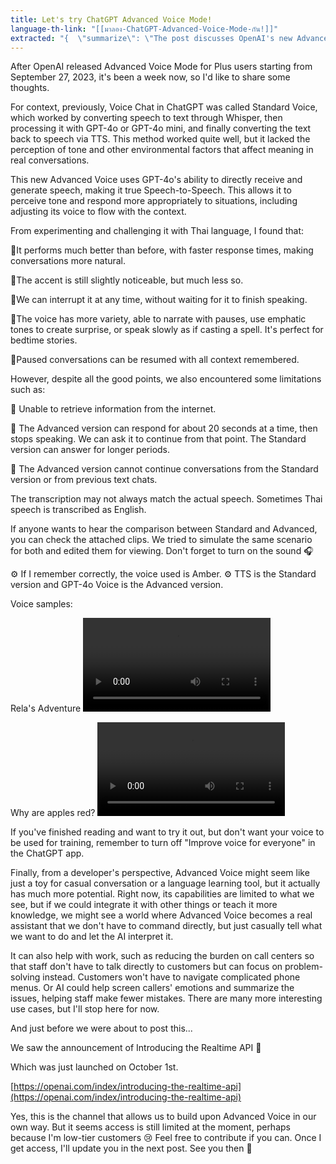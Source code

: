 ```yaml
---
title: Let's try ChatGPT Advanced Voice Mode!
language-th-link: "[[มาลอง-ChatGPT-Advanced-Voice-Mode-กัน!]]"
extracted: "{  \"summarize\": \"The post discusses OpenAI's new Advanced Voice Mode for ChatGPT, comparing it to the previous Standard Voice. It highlights improvements such as better performance, more natural conversations, and enhanced voice capabilities. The author also notes some limitations and potential applications in various fields. The post concludes by mentioning OpenAI's recent announcement of the Realtime API, which could allow for further development of voice AI applications.\",  \"keywords\": [    \"OpenAI\",    \"Advanced Voice Mode\",    \"ChatGPT\",    \"GPT-4\",    \"Speech-to-Speech\",    \"AI voice technology\",    \"Natural language processing\",    \"Voice chat improvements\",    \"AI limitations\",    \"Realtime API\",    \"AI applications\",    \"Customer service\",    \"Language learning\",    \"Voice AI development\"  ]}"
---
```

After OpenAI released Advanced Voice Mode for Plus users starting from September 27, 2023, it's been a week now, so I'd like to share some thoughts.

For context, previously, Voice Chat in ChatGPT was called Standard Voice, which worked by converting speech to text through Whisper, then processing it with GPT-4o or GPT-4o mini, and finally converting the text back to speech via TTS. This method worked quite well, but it lacked the perception of tone and other environmental factors that affect meaning in real conversations.

This new Advanced Voice uses GPT-4o's ability to directly receive and generate speech, making it true Speech-to-Speech. This allows it to perceive tone and respond more appropriately to situations, including adjusting its voice to flow with the context.

From experimenting and challenging it with Thai language, I found that:

🌟It performs much better than before, with faster response times, making conversations more natural.

🌟The accent is still slightly noticeable, but much less so.

🌟We can interrupt it at any time, without waiting for it to finish speaking.

🌟The voice has more variety, able to narrate with pauses, use emphatic tones to create surprise, or speak slowly as if casting a spell. It's perfect for bedtime stories.

🌟Paused conversations can be resumed with all context remembered.

However, despite all the good points, we also encountered some limitations such as:

🔹 Unable to retrieve information from the internet.

🔹 The Advanced version can respond for about 20 seconds at a time, then stops speaking. We can ask it to continue from that point. The Standard version can answer for longer periods.

🔹 The Advanced version cannot continue conversations from the Standard version or from previous text chats.

The transcription may not always match the actual speech. Sometimes Thai speech is transcribed as English.

If anyone wants to hear the comparison between Standard and Advanced, you can check the attached clips. We tried to simulate the same scenario for both and edited them for viewing. Don't forget to turn on the sound 🎧

⚙️ If I remember correctly, the voice used is Amber. ⚙️ TTS is the Standard version and GPT-4o Voice is the Advanced version.

Voice samples:

Rela's Adventure <video src="https://cdn.indevmined.com/video/rela-adven.mp4" controls></video>

Why are apples red? <video src="https://cdn.indevmined.com/video/red-apple.mp4" controls></video>

If you've finished reading and want to try it out, but don't want your voice to be used for training, remember to turn off "Improve voice for everyone" in the ChatGPT app.

Finally, from a developer's perspective, Advanced Voice might seem like just a toy for casual conversation or a language learning tool, but it actually has much more potential. Right now, its capabilities are limited to what we see, but if we could integrate it with other things or teach it more knowledge, we might see a world where Advanced Voice becomes a real assistant that we don't have to command directly, but just casually tell what we want to do and let the AI interpret it.

It can also help with work, such as reducing the burden on call centers so that staff don't have to talk directly to customers but can focus on problem-solving instead. Customers won't have to navigate complicated phone menus. Or AI could help screen callers' emotions and summarize the issues, helping staff make fewer mistakes. There are many more interesting use cases, but I'll stop here for now.

And just before we were about to post this...

We saw the announcement of Introducing the Realtime API 👀

Which was just launched on October 1st.

[https://openai.com/index/introducing-the-realtime-api](https://openai.com/index/introducing-the-realtime-api)

Yes, this is the channel that allows us to build upon Advanced Voice in our own way. But it seems access is still limited at the moment, perhaps because I'm low-tier customers 😢 Feel free to contribute if you can. Once I get access, I'll update you in the next post. See you then 👋